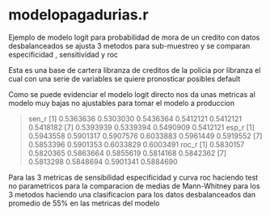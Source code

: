 # modelopagadurias.r
Ejemplo de modelo logit para probabilidad de mora de un credito con datos 
desbalanceados se ajusta 3 metodos para sub-muestreo y se comparan especificidad , sensitividad y roc

Esta es una base de cartera libranza de creditos de la policia por libranza el cual con una 
serie de variables se quiere pronosticar posibles default

Como se puede evidenciar el modelo logit directo nos da unas metricas al modelo muy bajas
no ajustables para tomar el modelo a produccion 

> sen_r
 [1] 0.5363636 0.5303030 0.5436364 0.5412121 0.5412121 0.5418182
 [7] 0.5393939 0.5339394 0.5490909 0.5412121
> esp_r
 [1] 0.5943558 0.5901317 0.5907576 0.6033883 0.5961449 0.5919552
 [7] 0.5853396 0.5901353 0.6033829 0.6003491
> roc_r
 [1] 0.5830157 0.5820365 0.5863664 0.5855619 0.5814168 0.5842362
 [7] 0.5813298 0.5848694 0.5901341 0.5884690
 
 Para las 3 metricas de sensibilidad especificidad y curva roc
 haciendo test no parametricos para la comparacion de medias de Mann-Whitney para los 3 metodos haciendo una clasificacion para los datos desbalanceados dan promedio de 55% en las metricas del modelo